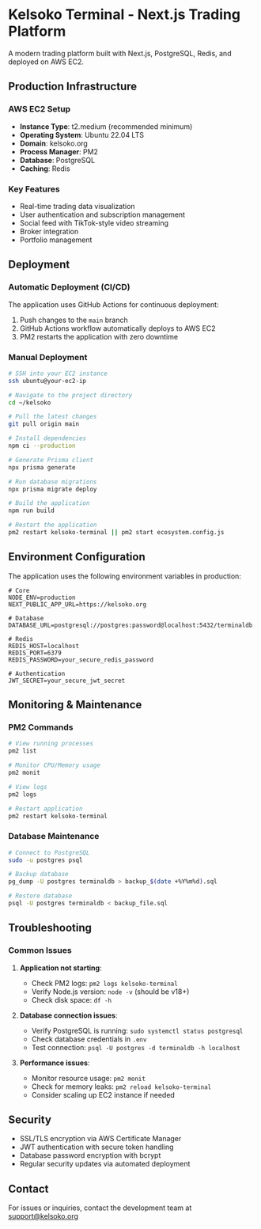 # Kelsoko Terminal - Next.js Trading Platform

A modern trading platform built with Next.js, PostgreSQL, Redis, and deployed on AWS EC2.

## Production Infrastructure

### AWS EC2 Setup

- **Instance Type**: t2.medium (recommended minimum)
- **Operating System**: Ubuntu 22.04 LTS
- **Domain**: kelsoko.org
- **Process Manager**: PM2
- **Database**: PostgreSQL
- **Caching**: Redis

### Key Features

- Real-time trading data visualization
- User authentication and subscription management
- Social feed with TikTok-style video streaming
- Broker integration
- Portfolio management

## Deployment

### Automatic Deployment (CI/CD)

The application uses GitHub Actions for continuous deployment:

1. Push changes to the `main` branch
2. GitHub Actions workflow automatically deploys to AWS EC2
3. PM2 restarts the application with zero downtime

### Manual Deployment

```bash
# SSH into your EC2 instance
ssh ubuntu@your-ec2-ip

# Navigate to the project directory
cd ~/kelsoko

# Pull the latest changes
git pull origin main

# Install dependencies
npm ci --production

# Generate Prisma client
npx prisma generate

# Run database migrations
npx prisma migrate deploy

# Build the application
npm run build

# Restart the application
pm2 restart kelsoko-terminal || pm2 start ecosystem.config.js
```

## Environment Configuration

The application uses the following environment variables in production:

```
# Core
NODE_ENV=production
NEXT_PUBLIC_APP_URL=https://kelsoko.org

# Database
DATABASE_URL=postgresql://postgres:password@localhost:5432/terminaldb

# Redis
REDIS_HOST=localhost
REDIS_PORT=6379
REDIS_PASSWORD=your_secure_redis_password

# Authentication
JWT_SECRET=your_secure_jwt_secret
```

## Monitoring & Maintenance

### PM2 Commands

```bash
# View running processes
pm2 list

# Monitor CPU/Memory usage
pm2 monit

# View logs
pm2 logs

# Restart application
pm2 restart kelsoko-terminal
```

### Database Maintenance

```bash
# Connect to PostgreSQL
sudo -u postgres psql

# Backup database
pg_dump -U postgres terminaldb > backup_$(date +%Y%m%d).sql

# Restore database
psql -U postgres terminaldb < backup_file.sql
```

## Troubleshooting

### Common Issues

1. **Application not starting**:
   - Check PM2 logs: `pm2 logs kelsoko-terminal`
   - Verify Node.js version: `node -v` (should be v18+)
   - Check disk space: `df -h`

2. **Database connection issues**:
   - Verify PostgreSQL is running: `sudo systemctl status postgresql`
   - Check database credentials in `.env`
   - Test connection: `psql -U postgres -d terminaldb -h localhost`

3. **Performance issues**:
   - Monitor resource usage: `pm2 monit`
   - Check for memory leaks: `pm2 reload kelsoko-terminal`
   - Consider scaling up EC2 instance if needed

## Security

- SSL/TLS encryption via AWS Certificate Manager
- JWT authentication with secure token handling
- Database password encryption with bcrypt
- Regular security updates via automated deployment

## Contact

For issues or inquiries, contact the development team at support@kelsoko.org